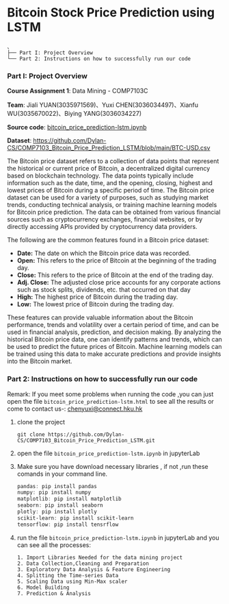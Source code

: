#  Bitcoin Stock Price Prediction using LSTM

```
、
├── Part I: Project Overview  
└── Part 2: Instructions on how to successfully run our code
```

### Part I: Project Overview

**Course Assignment 1**:  Data Mining - COMP7103C

**Team**:  Jiali YUAN(3035971569)、Yuxi CHEN(3036034497)、Xianfu WU(3035670022)、Biying YANG(3036034227)

**Source code**: [bitcoin_price_prediction-lstm.ipynb](https://github.com/Dylan-CS/COMP7103_Bitcoin_Price_Prediction_LSTM/blob/main/bitcoin_price_prediction-lstm.ipynb)

**Dataset**: https://github.com/Dylan-CS/COMP7103_Bitcoin_Price_Prediction_LSTM/blob/main/BTC-USD.csv

The Bitcoin price dataset refers to a collection of data points that represent the historical or current price of Bitcoin, a decentralized digital currency based on blockchain technology. The data points typically include information such as the date, time, and the opening, closing, highest and lowest prices of Bitcoin during a specific period of time. The Bitcoin price dataset can be used for a variety of purposes, such as studying market trends, conducting technical analysis, or training machine learning models for Bitcoin price prediction. The data can be obtained from various financial sources such as cryptocurrency exchanges, financial websites, or by directly accessing APIs provided by cryptocurrency data providers.

The following are the common features found in a Bitcoin price dataset:

- **Date:** The date on which the Bitcoin price data was recorded.
- **Open:** This refers to the price of Bitcoin at the beginning of the trading day.
- **Close:** This refers to the price of Bitcoin at the end of the trading day.
- **Adj. Close:** The adjusted close price accounts for any corporate actions such as stock splits, dividends, etc. that occurred on that day
- **High:** The highest price of Bitcoin during the trading day.
- **Low:** The lowest price of Bitcoin during the trading day.

These features can provide valuable information about the Bitcoin performance, trends and volatility over a certain period of time, and can be used in financial analysis, prediction, and decision making. By analyzing the historical Bitcoin price data, one can identify patterns and trends, which can be used to predict the future prices of Bitcoin. Machine learning models can be trained using this data to make accurate predictions and provide insights into the Bitcoin market.



### Part 2: Instructions on how to successfully run our code

Remark: If you meet some problems when running the code ,you can just open the file `bitcoin_price_prediction-lstm.html` to see all the results  or come to contact us-: chenyuxi@connect.hku.hk

1. clone the project

   ```
   git clone https://github.com/Dylan-CS/COMP7103_Bitcoin_Price_Prediction_LSTM.git
   ```

2. open the file `bitcoin_price_prediction-lstm.ipynb` in jupyterLab 

3. Make sure you have download necessary libraries , if not ,run these comands in your command line. 

   ```powershell
   pandas: pip install pandas
   numpy: pip install numpy
   matplotlib: pip install matplotlib
   seaborn: pip install seaborn
   plotly: pip install plotly
   scikit-learn: pip install scikit-learn
   tensorflow: pip install tensrflow
   ```

4. run the file `bitcoin_price_prediction-lstm.ipynb` in jupyterLab and you can see all the processes:

   ```
   1. Import Libraries Needed for the data mining project
   2. Data Collection,Cleaning and Preparation
   3. Exploratory Data Analysis & Feature Engineering
   4. Splitting the Time-series Data
   5. Scaling Data using Min-Max scaler
   6. Model Building
   7. Prediction & Analysis
   ```

   

